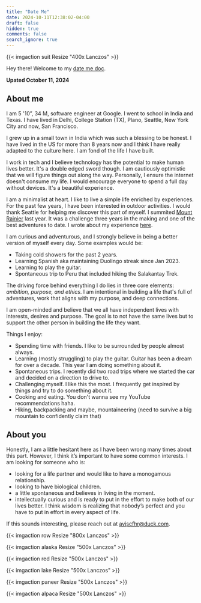 ```yaml
---
title: "Date Me"
date: 2024-10-11T12:38:02-04:00
draft: false
hidden: true
comments: false
search_ignore: true
---
```


{{< imgaction suit Resize "400x Lanczos" >}}

Hey there! Welcome to my [date me doc](https://www.nytimes.com/2023/08/02/style/date-me-docs.html).

**Upated October 11, 2024**

## About me

I am 5 '10”, 34 M, software engineer at Google. I went to school in India and Texas. I have lived in Delhi, College Station (TX), Plano, Seattle, New York City and now, San Francisco.


I grew up in a small town in India which was such a blessing to be honest. I have lived in the US for more than 8 years now and I think I have really adapted to the culture here. I am fond of the life I have built.


I work in tech and I believe technology has the potential to make human lives better. It's a double edged sword though. I am cautiously optimistic that we will figure  things out along the way. Personally, I ensure the internet doesn't consume my life. I would encourage everyone to spend a full day without devices. It's a beautiful experience. 


I am a minimalist at heart. I like to live a simple life enriched by experiences. For the past few years, I have been interested in outdoor activities. I would thank Seattle for helping me discover this part of myself. I summited [Mount Rainier](https://en.wikipedia.org/wiki/Mount_Rainier) last year. It was a challenge three years in the making and one of the best adventures to date. I wrote about my experience [here](https://yasharma.xyz/posts/rainier). 

I am curious and adventurous, and I strongly believe in being a better version of myself every day. Some examples would be: 

* Taking cold showers for the past 2 years.
* Learning Spanish aka maintaining Duolingo streak since Jan 2023.
* Learning to play the guitar.
* Spontaneous trip to Peru that included hiking the Salakantay Trek.


The driving force behind everything I do lies in three core elements: *ambition, purpose, and ethics*. I am intentional in building a life that's full of adventures, work that aligns with my purpose, and deep connections.

I am open-minded and believe that we all have independent lives with interests, desires and purpose. The goal is to not have the same lives but to support the other person in building the life they want.

Things I enjoy:

* Spending time with friends. I like to be surrounded by people almost always. 
* Learning (mostly struggling) to play the guitar. Guitar has been a dream for over a decade. This year I am doing something about it.
* Spontaneous trips. I recently did two road trips where we started the car and decided on a direction to drive to.
* Challenging myself. I like this the most. I frequently get inspired by things and try to do something about it.
* Cooking and eating. You don't wanna see my YouTube recommendations haha.
* Hiking, backpacking and maybe, mountaineering (need to survive a big mountain to confidently claim that)


## About you


Honestly, I am a little hesitant here as I have been wrong many times about this part. However, I think it’s important to have some common interests. I am looking for someone who is:

* looking for a life partner and would like to have a monogamous relationship.
* looking to have biological children.
* a little spontaneous and believes in living in the moment.
* intellectually curious and is ready to put in the effort to make both of our lives better. I think wisdom is realizing that nobody’s perfect and you have to put in effort in every aspect of life.

If this sounds interesting, please reach out at avjscfhr@duck.com.

{{< imgaction row Resize "800x Lanczos" >}}

{{< imgaction alaska Resize "500x Lanczos" >}}

{{< imgaction red Resize "500x Lanczos" >}}

{{< imgaction lake Resize "500x Lanczos" >}}

{{< imgaction paneer Resize "500x Lanczos" >}}

{{< imgaction alpaca Resize "500x Lanczos" >}}
